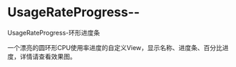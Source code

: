 # UsageRateProgress--
UsageRateProgress-环形进度条

一个漂亮的圆环形CPU使用率进度的自定义View，显示名称、进度条、百分比进度，详情请查看效果图。

<a href="https://github.com/hubing8658/UsageRateProgress--/blob/master/%E5%9C%86%E7%8E%AF%E5%BD%A2CPU%E4%BD%BF%E7%94%A8%E7%8E%87%E8%BF%9B%E5%BA%A6%E7%9A%84%E6%95%88%E6%9E%9C%E5%9B%BE.jpg">
